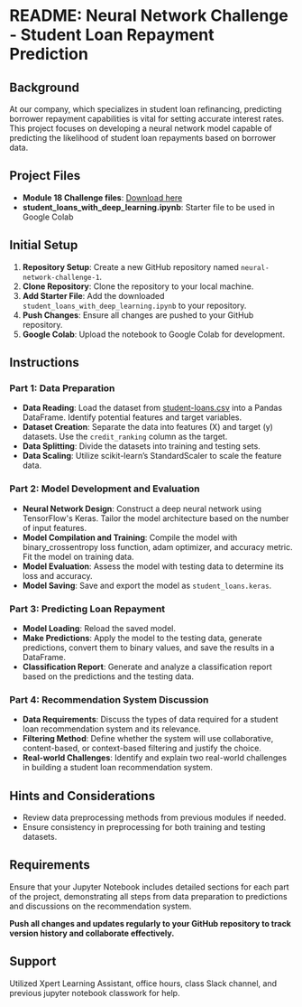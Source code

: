 # README: Neural Network Challenge - Student Loan Repayment Prediction

## Background
At our company, which specializes in student loan refinancing, predicting borrower repayment capabilities is vital for setting accurate interest rates. This project focuses on developing a neural network model capable of predicting the likelihood of student loan repayments based on borrower data.

## Project Files
- **Module 18 Challenge files**: [Download here](https://www.example.com/download)
- **student_loans_with_deep_learning.ipynb**: Starter file to be used in Google Colab

## Initial Setup
1. **Repository Setup**: Create a new GitHub repository named `neural-network-challenge-1`.
2. **Clone Repository**: Clone the repository to your local machine.
3. **Add Starter File**: Add the downloaded `student_loans_with_deep_learning.ipynb` to your repository.
4. **Push Changes**: Ensure all changes are pushed to your GitHub repository.
5. **Google Colab**: Upload the notebook to Google Colab for development.

## Instructions

### Part 1: Data Preparation
- **Data Reading**: Load the dataset from [student-loans.csv](https://static.bc-edx.com/ai/ail-v-1-0/m18/lms/datasets/student-loans.csv) into a Pandas DataFrame. Identify potential features and target variables.
- **Dataset Creation**: Separate the data into features (X) and target (y) datasets. Use the `credit_ranking` column as the target.
- **Data Splitting**: Divide the datasets into training and testing sets.
- **Data Scaling**: Utilize scikit-learn’s StandardScaler to scale the feature data.

### Part 2: Model Development and Evaluation
- **Neural Network Design**: Construct a deep neural network using TensorFlow's Keras. Tailor the model architecture based on the number of input features.
- **Model Compilation and Training**: Compile the model with binary_crossentropy loss function, adam optimizer, and accuracy metric. Fit the model on training data.
- **Model Evaluation**: Assess the model with testing data to determine its loss and accuracy.
- **Model Saving**: Save and export the model as `student_loans.keras`.

### Part 3: Predicting Loan Repayment
- **Model Loading**: Reload the saved model.
- **Make Predictions**: Apply the model to the testing data, generate predictions, convert them to binary values, and save the results in a DataFrame.
- **Classification Report**: Generate and analyze a classification report based on the predictions and the testing data.

### Part 4: Recommendation System Discussion
- **Data Requirements**: Discuss the types of data required for a student loan recommendation system and its relevance.
- **Filtering Method**: Define whether the system will use collaborative, content-based, or context-based filtering and justify the choice.
- **Real-world Challenges**: Identify and explain two real-world challenges in building a student loan recommendation system.

## Hints and Considerations
- Review data preprocessing methods from previous modules if needed.
- Ensure consistency in preprocessing for both training and testing datasets.

## Requirements
Ensure that your Jupyter Notebook includes detailed sections for each part of the project, demonstrating all steps from data preparation to predictions and discussions on the recommendation system.

**Push all changes and updates regularly to your GitHub repository to track version history and collaborate effectively.**

## Support
Utilized Xpert Learning Assistant, office hours, class Slack channel, and previous jupyter notebook classwork for help.
